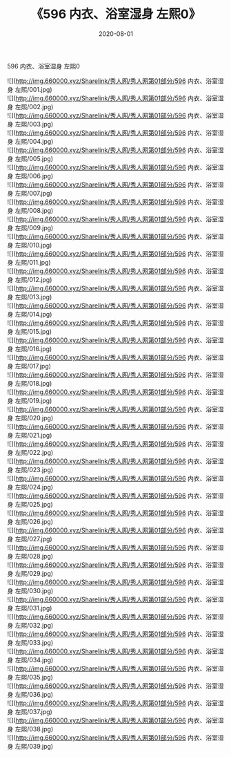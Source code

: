 ﻿---
layout: post
title:  《596 内衣、浴室湿身 左熙0》
date:   2020-08-01
img: http://img.660000.xyz/Sharelink/秀人网/秀人网第01部分/596 内衣、浴室湿身 左熙0/000.jpg
categories: [美女, 清纯, 唯美]
---

596 内衣、浴室湿身 左熙0

  ![](http://img.660000.xyz/Sharelink/秀人网/秀人网第01部分/596 内衣、浴室湿身 左熙/001.jpg) <br> ![](http://img.660000.xyz/Sharelink/秀人网/秀人网第01部分/596 内衣、浴室湿身 左熙/002.jpg) <br> ![](http://img.660000.xyz/Sharelink/秀人网/秀人网第01部分/596 内衣、浴室湿身 左熙/003.jpg) <br> ![](http://img.660000.xyz/Sharelink/秀人网/秀人网第01部分/596 内衣、浴室湿身 左熙/004.jpg) <br> ![](http://img.660000.xyz/Sharelink/秀人网/秀人网第01部分/596 内衣、浴室湿身 左熙/005.jpg) <br> ![](http://img.660000.xyz/Sharelink/秀人网/秀人网第01部分/596 内衣、浴室湿身 左熙/006.jpg) <br> ![](http://img.660000.xyz/Sharelink/秀人网/秀人网第01部分/596 内衣、浴室湿身 左熙/007.jpg) <br> ![](http://img.660000.xyz/Sharelink/秀人网/秀人网第01部分/596 内衣、浴室湿身 左熙/008.jpg) <br> ![](http://img.660000.xyz/Sharelink/秀人网/秀人网第01部分/596 内衣、浴室湿身 左熙/009.jpg) <br> ![](http://img.660000.xyz/Sharelink/秀人网/秀人网第01部分/596 内衣、浴室湿身 左熙/010.jpg) <br> ![](http://img.660000.xyz/Sharelink/秀人网/秀人网第01部分/596 内衣、浴室湿身 左熙/011.jpg) <br> ![](http://img.660000.xyz/Sharelink/秀人网/秀人网第01部分/596 内衣、浴室湿身 左熙/012.jpg) <br> ![](http://img.660000.xyz/Sharelink/秀人网/秀人网第01部分/596 内衣、浴室湿身 左熙/013.jpg) <br> ![](http://img.660000.xyz/Sharelink/秀人网/秀人网第01部分/596 内衣、浴室湿身 左熙/014.jpg) <br> ![](http://img.660000.xyz/Sharelink/秀人网/秀人网第01部分/596 内衣、浴室湿身 左熙/015.jpg) <br> ![](http://img.660000.xyz/Sharelink/秀人网/秀人网第01部分/596 内衣、浴室湿身 左熙/016.jpg) <br> ![](http://img.660000.xyz/Sharelink/秀人网/秀人网第01部分/596 内衣、浴室湿身 左熙/017.jpg) <br> ![](http://img.660000.xyz/Sharelink/秀人网/秀人网第01部分/596 内衣、浴室湿身 左熙/018.jpg) <br> ![](http://img.660000.xyz/Sharelink/秀人网/秀人网第01部分/596 内衣、浴室湿身 左熙/019.jpg) <br> ![](http://img.660000.xyz/Sharelink/秀人网/秀人网第01部分/596 内衣、浴室湿身 左熙/020.jpg) <br> ![](http://img.660000.xyz/Sharelink/秀人网/秀人网第01部分/596 内衣、浴室湿身 左熙/021.jpg) <br> ![](http://img.660000.xyz/Sharelink/秀人网/秀人网第01部分/596 内衣、浴室湿身 左熙/022.jpg) <br> ![](http://img.660000.xyz/Sharelink/秀人网/秀人网第01部分/596 内衣、浴室湿身 左熙/023.jpg) <br> ![](http://img.660000.xyz/Sharelink/秀人网/秀人网第01部分/596 内衣、浴室湿身 左熙/024.jpg) <br> ![](http://img.660000.xyz/Sharelink/秀人网/秀人网第01部分/596 内衣、浴室湿身 左熙/025.jpg) <br> ![](http://img.660000.xyz/Sharelink/秀人网/秀人网第01部分/596 内衣、浴室湿身 左熙/026.jpg) <br> ![](http://img.660000.xyz/Sharelink/秀人网/秀人网第01部分/596 内衣、浴室湿身 左熙/027.jpg) <br> ![](http://img.660000.xyz/Sharelink/秀人网/秀人网第01部分/596 内衣、浴室湿身 左熙/028.jpg) <br> ![](http://img.660000.xyz/Sharelink/秀人网/秀人网第01部分/596 内衣、浴室湿身 左熙/029.jpg) <br> ![](http://img.660000.xyz/Sharelink/秀人网/秀人网第01部分/596 内衣、浴室湿身 左熙/030.jpg) <br> ![](http://img.660000.xyz/Sharelink/秀人网/秀人网第01部分/596 内衣、浴室湿身 左熙/031.jpg) <br> ![](http://img.660000.xyz/Sharelink/秀人网/秀人网第01部分/596 内衣、浴室湿身 左熙/032.jpg) <br> ![](http://img.660000.xyz/Sharelink/秀人网/秀人网第01部分/596 内衣、浴室湿身 左熙/033.jpg) <br> ![](http://img.660000.xyz/Sharelink/秀人网/秀人网第01部分/596 内衣、浴室湿身 左熙/034.jpg) <br> ![](http://img.660000.xyz/Sharelink/秀人网/秀人网第01部分/596 内衣、浴室湿身 左熙/035.jpg) <br> ![](http://img.660000.xyz/Sharelink/秀人网/秀人网第01部分/596 内衣、浴室湿身 左熙/036.jpg) <br> ![](http://img.660000.xyz/Sharelink/秀人网/秀人网第01部分/596 内衣、浴室湿身 左熙/037.jpg) <br> ![](http://img.660000.xyz/Sharelink/秀人网/秀人网第01部分/596 内衣、浴室湿身 左熙/038.jpg) <br> ![](http://img.660000.xyz/Sharelink/秀人网/秀人网第01部分/596 内衣、浴室湿身 左熙/039.jpg) <br>